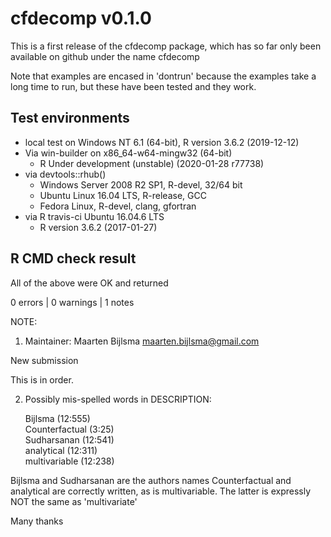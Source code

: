 
# cfdecomp v0.1.0

This is a first release of the cfdecomp package, which has so far only been available on github under the name cfdecomp

Note that examples are encased in 'dontrun' because the examples take a long time to run, but these have been tested and they work.

## Test environments

* local test on Windows NT 6.1 (64-bit), R version 3.6.2 (2019-12-12)
* Via win-builder on x86_64-w64-mingw32 (64-bit)
  * R Under development (unstable) (2020-01-28 r77738)
* via devtools::rhub()
	* Windows Server 2008 R2 SP1, R-devel, 32/64 bit
	* Ubuntu Linux 16.04 LTS, R-release, GCC
	* Fedora Linux, R-devel, clang, gfortran
* via R travis-ci Ubuntu 16.04.6 LTS
	* R version 3.6.2 (2017-01-27)


## R CMD check result
All of the above were OK and returned

0 errors | 0 warnings | 1 notes 



NOTE: 
1) Maintainer: Maarten Bijlsma <maarten.bijlsma@gmail.com>
  
  New submission

This is in order.



2) Possibly mis-spelled words in DESCRIPTION:

    Bijlsma (12:555)  
    Counterfactual (3:25)  
    Sudharsanan (12:541)  
    analytical (12:311)  
    multivariable (12:238)  

Bijlsma and Sudharsanan are the authors names
Counterfactual and analytical are correctly written, as is multivariable. The latter is expressly NOT the same as 'multivariate'


Many thanks

